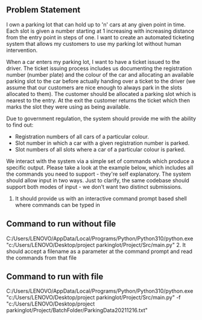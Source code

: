 ## Problem Statement
I own a parking lot that can hold up to 'n' cars at any given point in time. Each slot is
given a number starting at 1 increasing with increasing distance from the entry point
in steps of one. I want to create an automated ticketing system that allows my
customers to use my parking lot without human intervention.  

When a car enters my parking lot, I want to have a ticket issued to the driver. The
ticket issuing process includes us documenting the registration number (number
plate) and the colour of the car and allocating an available parking slot to the car
before actually handing over a ticket to the driver (we assume that our customers are
nice enough to always park in the slots allocated to them). The customer should be
allocated a parking slot which is nearest to the entry. At the exit the customer returns
the ticket which then marks the slot they were using as being available.  

Due to government regulation, the system should provide me with the ability to find out:  
* Registration numbers of all cars of a particular colour.
* Slot number in which a car with a given registration number is parked.
* Slot numbers of all slots where a car of a particular colour is parked.

We interact with the system via a simple set of commands which produce a specific
output. Please take a look at the example below, which includes all the commands
you need to support - they're self explanatory. The system should allow input in two
ways. Just to clarify, the same codebase should support both modes of input - we
don't want two distinct submissions.

1. It should provide us with an interactive command prompt based shell where
   commands can be typed in
## Command to run without file
   C:/Users/LENOVO/AppData/Local/Programs/Python/Python310/python.exe "c:/Users/LENOVO/Desktop/project parkinglot/Project/Src/main.py"
2. It should accept a filename as a parameter at the command prompt and read the
   commands from that file
## Command to run with file
   C:/Users/LENOVO/AppData/Local/Programs/Python/Python310/python.exe "c:/Users/LENOVO/Desktop/project parkinglot/Project/Src/main.py" -f "c:/Users/LENOVO/Desktop/project parkinglot/Project/BatchFolder/ParkingData20211216.txt"
